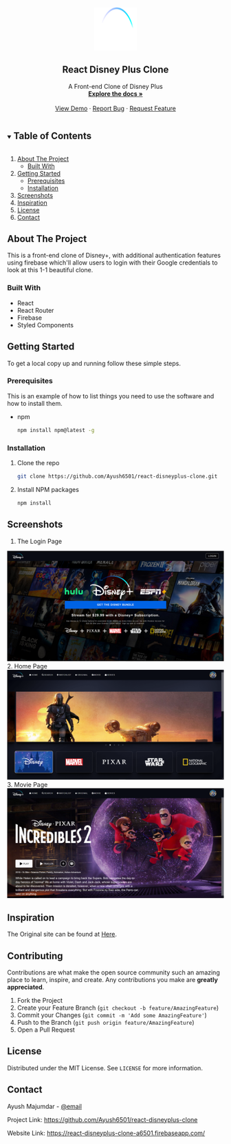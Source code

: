 <!-- PROJECT LOGO -->
<br />
<p align="center">
  <a href="https://github.com/github_username/repo_name">
    <img src="images/logo.svg" alt="Logo" width="100" height="100">
  </a>

  <h2 align="center">React Disney Plus Clone</h2>

  <p align="center">
    A Front-end Clone of Disney Plus
    <br />
    <a href="https://github.com/Ayush6501/react-disneyplus-clone"><strong>Explore the docs »</strong></a>
    <br />
    <br />
    <a href="https://react-disneyplus-clone-a6501.firebaseapp.com/">View Demo</a>
    ·
    <a href="https://github.com/Ayush6501/react-disneyplus-clone/issues">Report Bug</a>
    ·
    <a href="https://github.com/Ayush6501/react-disneyplus-clone/issues">Request Feature</a>
  </p>
</p>



<!-- TABLE OF CONTENTS -->
<details open="open">
  <summary><h2 style="display: inline-block">Table of Contents</h2></summary>
  <ol>
    <li>
      <a href="#about-the-project">About The Project</a>
      <ul>
        <li><a href="#built-with">Built With</a></li>
      </ul>
    </li>
    <li>
      <a href="#getting-started">Getting Started</a>
      <ul>
        <li><a href="#prerequisites">Prerequisites</a></li>
        <li><a href="#installation">Installation</a></li>
      </ul>
    </li>
    <li><a href="#screenshots">Screenshots</a></li>
    <li><a href="#inspiration">Inspiration</a></li>
    <li><a href="#license">License</a></li>
    <li><a href="#contact">Contact</a></li>
  </ol>
</details>



<!-- ABOUT THE PROJECT -->
## About The Project

This is a front-end clone of Disney+, with additional authentication features using firebase which'll allow users
to login with their Google credentials to look at this 1-1 beautiful clone.

### Built With

* React
* React Router
* Firebase
* Styled Components



<!-- GETTING STARTED -->
## Getting Started

To get a local copy up and running follow these simple steps.

### Prerequisites

This is an example of how to list things you need to use the software and how to install them.
* npm
  ```sh
  npm install npm@latest -g
  ```

### Installation

1. Clone the repo
   ```sh
   git clone https://github.com/Ayush6501/react-disneyplus-clone.git
   ```
2. Install NPM packages
   ```sh
   npm install
   ```



<!-- SC EXAMPLES -->
## Screenshots

1. The Login Page
<img src="images/0.png" alt="Logo">
2. Home Page
<img src="images/1.png" alt="Logo">
3. Movie Page
<img src="images/2.png" alt="Logo">




<!-- Inspiration -->
## Inspiration

The Original site can be found at <a href="https://www.google.com/url?sa=t&rct=j&q=&esrc=s&source=web&cd=&cad=rja&uact=8&ved=2ahUKEwjSl-vr2-DyAhUBU30KHRRVCaAQFnoECAgQAQ&url=https%3A%2F%2Fwww.disneyplus.com%2F&usg=AOvVaw0e4Kl8rgYSxck8B7OiKpHS">Here</a>.



<!-- CONTRIBUTING -->
## Contributing

Contributions are what make the open source community such an amazing place to learn, inspire, and create. Any contributions you make are **greatly appreciated**.

1. Fork the Project
2. Create your Feature Branch (`git checkout -b feature/AmazingFeature`)
3. Commit your Changes (`git commit -m 'Add some AmazingFeature'`)
4. Push to the Branch (`git push origin feature/AmazingFeature`)
5. Open a Pull Request



<!-- LICENSE -->
## License

Distributed under the MIT License. See `LICENSE` for more information.



<!-- CONTACT -->
## Contact

Ayush Majumdar - [@email](ayushmajumdar6501@gmail.com)

Project Link: https://github.com/Ayush6501/react-disneyplus-clone

Website Link: https://react-disneyplus-clone-a6501.firebaseapp.com/

